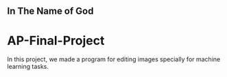 ## In The Name of God
# AP-Final-Project

In this project, we made a program for editing images specially for machine learning tasks.

